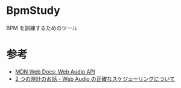 # BpmStudy

BPM を訓練するためのツール

# 参考

* [MDN Web Docs: Web Audio API](https://developer.mozilla.org/ja/docs/Web/API/Web_Audio_API)
* [2 つの時計のお話 - Web Audio の正確なスケジューリングについて](https://www.html5rocks.com/ja/tutorials/audio/scheduling/)
